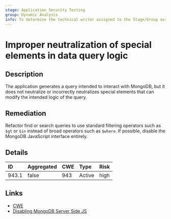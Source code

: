 ```yaml
---
stage: Application Security Testing
group: Dynamic Analysis
info: To determine the technical writer assigned to the Stage/Group associated with this page, see https://handbook.gitlab.com/handbook/product/ux/technical-writing/#assignments
---
```


# Improper neutralization of special elements in data query logic

## Description

The application generates a query intended to interact with MongoDB,
but it does not neutralize or incorrectly neutralizes special elements
that can modify the intended logic of the query.

## Remediation

Refactor find or search queries to use standard
filtering operators such as `$gt` or `$in` instead of broad operators such
as `$where`. If possible, disable the MongoDB JavaScript interface entirely.

## Details

| ID | Aggregated | CWE | Type | Risk |
|:---|:--------|:--------|:--------|:--------|
| 943.1 | false | 943 | Active | high |

## Links

- [CWE](https://cwe.mitre.org/data/definitions/943.html)
- [Disabling MongoDB Server Side JS](https://www.mongodb.com/docs/manual/core/server-side-javascript/#std-label-disable-server-side-js)
